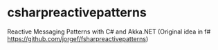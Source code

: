 # csharpreactivepatterns
Reactive Messaging Patterns with C# and Akka.NET (Original idea in f# https://github.com/jorgef/fsharpreactivepatterns)
